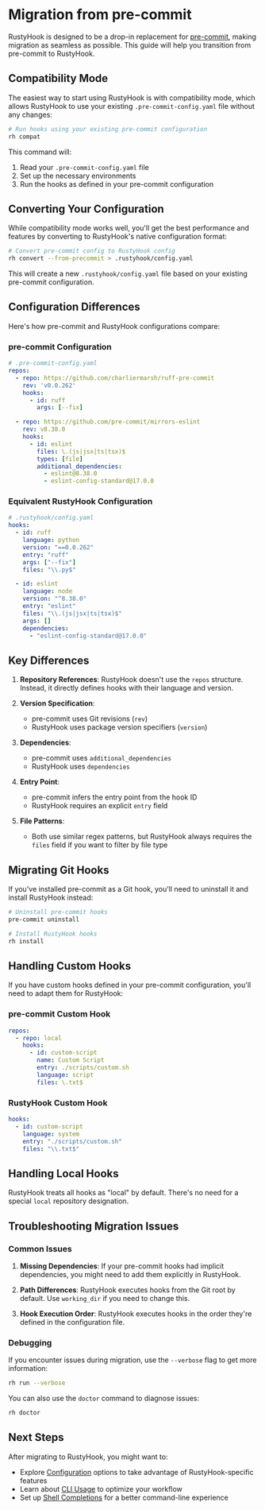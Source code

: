 # Migration from pre-commit

RustyHook is designed to be a drop-in replacement for [pre-commit](https://pre-commit.com/), making migration as seamless as possible. This guide will help you transition from pre-commit to RustyHook.

## Compatibility Mode

The easiest way to start using RustyHook is with compatibility mode, which allows RustyHook to use your existing `.pre-commit-config.yaml` file without any changes:

```sh
# Run hooks using your existing pre-commit configuration
rh compat
```

This command will:
1. Read your `.pre-commit-config.yaml` file
2. Set up the necessary environments
3. Run the hooks as defined in your pre-commit configuration

## Converting Your Configuration

While compatibility mode works well, you'll get the best performance and features by converting to RustyHook's native configuration format:

```sh
# Convert pre-commit config to RustyHook config
rh convert --from-precommit > .rustyhook/config.yaml
```

This will create a new `.rustyhook/config.yaml` file based on your existing pre-commit configuration.

## Configuration Differences

Here's how pre-commit and RustyHook configurations compare:

### pre-commit Configuration

```yaml
# .pre-commit-config.yaml
repos:
  - repo: https://github.com/charliermarsh/ruff-pre-commit
    rev: 'v0.0.262'
    hooks:
      - id: ruff
        args: [--fix]

  - repo: https://github.com/pre-commit/mirrors-eslint
    rev: v8.38.0
    hooks:
      - id: eslint
        files: \.(js|jsx|ts|tsx)$
        types: [file]
        additional_dependencies:
          - eslint@8.38.0
          - eslint-config-standard@17.0.0
```

### Equivalent RustyHook Configuration

```yaml
# .rustyhook/config.yaml
hooks:
  - id: ruff
    language: python
    version: "==0.0.262"
    entry: "ruff"
    args: ["--fix"]
    files: "\\.py$"

  - id: eslint
    language: node
    version: "^8.38.0"
    entry: "eslint"
    files: "\\.(js|jsx|ts|tsx)$"
    args: []
    dependencies:
      - "eslint-config-standard@17.0.0"
```

## Key Differences

1. **Repository References**: RustyHook doesn't use the `repos` structure. Instead, it directly defines hooks with their language and version.

2. **Version Specification**:
   - pre-commit uses Git revisions (`rev`)
   - RustyHook uses package version specifiers (`version`)

3. **Dependencies**:
   - pre-commit uses `additional_dependencies`
   - RustyHook uses `dependencies`

4. **Entry Point**:
   - pre-commit infers the entry point from the hook ID
   - RustyHook requires an explicit `entry` field

5. **File Patterns**:
   - Both use similar regex patterns, but RustyHook always requires the `files` field if you want to filter by file type

## Migrating Git Hooks

If you've installed pre-commit as a Git hook, you'll need to uninstall it and install RustyHook instead:

```sh
# Uninstall pre-commit hooks
pre-commit uninstall

# Install RustyHook hooks
rh install
```

## Handling Custom Hooks

If you have custom hooks defined in your pre-commit configuration, you'll need to adapt them for RustyHook:

### pre-commit Custom Hook

```yaml
repos:
  - repo: local
    hooks:
      - id: custom-script
        name: Custom Script
        entry: ./scripts/custom.sh
        language: script
        files: \.txt$
```

### RustyHook Custom Hook

```yaml
hooks:
  - id: custom-script
    language: system
    entry: "./scripts/custom.sh"
    files: "\\.txt$"
```

## Handling Local Hooks

RustyHook treats all hooks as "local" by default. There's no need for a special `local` repository designation.

## Troubleshooting Migration Issues

### Common Issues

1. **Missing Dependencies**: If your pre-commit hooks had implicit dependencies, you might need to add them explicitly in RustyHook.

2. **Path Differences**: RustyHook executes hooks from the Git root by default. Use `working_dir` if you need to change this.

3. **Hook Execution Order**: RustyHook executes hooks in the order they're defined in the configuration file.

### Debugging

If you encounter issues during migration, use the `--verbose` flag to get more information:

```sh
rh run --verbose
```

You can also use the `doctor` command to diagnose issues:

```sh
rh doctor
```

## Next Steps

After migrating to RustyHook, you might want to:

- Explore [Configuration](configuration.md) options to take advantage of RustyHook-specific features
- Learn about [CLI Usage](cli-usage.md) to optimize your workflow
- Set up [Shell Completions](shell-completions.md) for a better command-line experience

